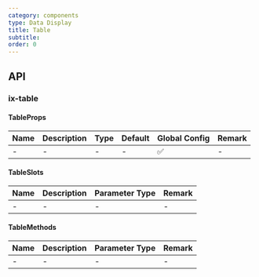 ```yaml
---
category: components
type: Data Display
title: Table
subtitle:
order: 0
---
```




## API

### ix-table

#### TableProps

| Name | Description | Type | Default | Global Config | Remark |
| --- | --- | --- | --- | --- | --- |
| - | - | - | - | ✅ | - |

#### TableSlots

| Name | Description | Parameter Type | Remark |
| --- | --- | --- | --- |
| - | - | - | - |

#### TableMethods

| Name | Description | Parameter Type | Remark |
| --- | --- | --- | --- |
| - | - | - | - |

